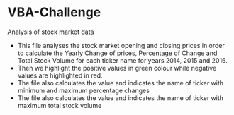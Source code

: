 # VBA-Challenge
Analysis of stock market data
* This file analyses the stock market opening and closing prices in order to calculate the Yearly Change of prices, Percentage of Change and Total Stock Volume for each ticker name for years 2014, 2015 and 2016.
* Then we highlight the positive values in green colour while negative values are highlighted in red.
* The file also calculates the value and indicates the name of ticker with minimum and maximum percentage changes
* The file also calculates the value and indicates the name of ticker with maximum total stock volume
  

